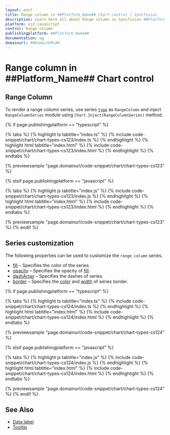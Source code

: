 ```yaml
---
layout: post
title: Range column in ##Platform_Name## Chart control | Syncfusion
description: Learn here all about Range column in Syncfusion ##Platform_Name## Chart control of Syncfusion Essential JS 2 and more.
platform: ej2-javascript
control: Range column 
publishingplatform: ##Platform_Name##
documentation: ug
domainurl: ##DomainURL##
---
```

# Range column in ##Platform_Name## Chart control

## Range Column

To render a range column series, use series [`type`](../api/chart/seriesModel/#type-string) as `RangeColumn` and inject `RangeColumnSeries` module using `Chart.Inject(RangeColumnSeries)` method.

{% if page.publishingplatform == "typescript" %}

 {% tabs %}
{% highlight ts tabtitle="index.ts" %}
{% include code-snippet/chart/chart-types-cs123/index.ts %}
{% endhighlight %}
{% highlight html tabtitle="index.html" %}
{% include code-snippet/chart/chart-types-cs123/index.html %}
{% endhighlight %}
{% endtabs %}
        
{% previewsample "page.domainurl/code-snippet/chart/chart-types-cs123" %}

{% elsif page.publishingplatform == "javascript" %}

{% tabs %}
{% highlight js tabtitle="index.js" %}
{% include code-snippet/chart/chart-types-cs123/index.js %}
{% endhighlight %}
{% highlight html tabtitle="index.html" %}
{% include code-snippet/chart/chart-types-cs123/index.html %}
{% endhighlight %}
{% endtabs %}

{% previewsample "page.domainurl/code-snippet/chart/chart-types-cs123" %}
{% endif %}

## Series customization

The following properties can be used to customize the `range column` series.

* [fill](../api/chart/seriesModel/#fill) – Specifies the color of the series.
* [opacity](../api/chart/seriesModel/#opacity) – Specifies the opacity of [fill](../api/chart/seriesModel/#fill).
* [dashArray](../api/chart/seriesModel/#dasharray) – Specifies the dashes of series.
* [border](../api/chart/borderModel/#properties) – Specifies the [color](../api/chart/borderModel/#color) and [width](../api/chart/borderModel/#width) of series border.

{% if page.publishingplatform == "typescript" %}

 {% tabs %}
{% highlight ts tabtitle="index.ts" %}
{% include code-snippet/chart/chart-types-cs124/index.ts %}
{% endhighlight %}
{% highlight html tabtitle="index.html" %}
{% include code-snippet/chart/chart-types-cs124/index.html %}
{% endhighlight %}
{% endtabs %}
        
{% previewsample "page.domainurl/code-snippet/chart/chart-types-cs124" %}

{% elsif page.publishingplatform == "javascript" %}

{% tabs %}
{% highlight js tabtitle="index.js" %}
{% include code-snippet/chart/chart-types-cs124/index.js %}
{% endhighlight %}
{% highlight html tabtitle="index.html" %}
{% include code-snippet/chart/chart-types-cs124/index.html %}
{% endhighlight %}
{% endtabs %}

{% previewsample "page.domainurl/code-snippet/chart/chart-types-cs124" %}
{% endif %}

## See Also

* [Data label](../data-labels/)
* [Tooltip](../tool-tip/)

